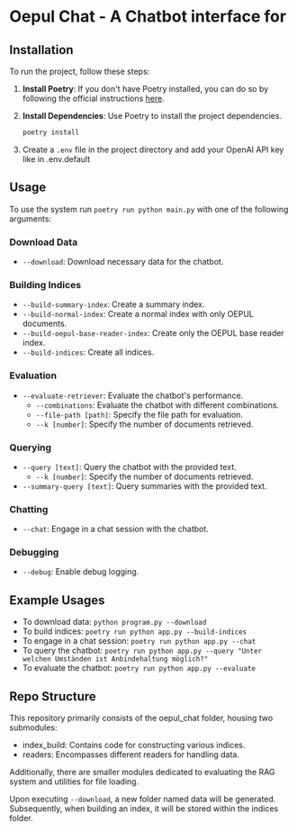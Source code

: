 # Oepul Chat - A Chatbot interface for 

## Installation

To run the project, follow these steps:

1. **Install Poetry**: If you don't have Poetry installed, you can do so by following the official instructions [here](https://python-poetry.org/docs/).

2. **Install Dependencies**: Use Poetry to install the project dependencies.

    ```bash
    poetry install
    ```

3. Create a `.env` file in the project directory and add your OpenAI API key like in .env.default


## Usage

To use the system run `poetry run python main.py` with one of the following arguments:

### Download Data
- `--download`: Download necessary data for the chatbot.

### Building Indices
- `--build-summary-index`: Create a summary index.
- `--build-normal-index`: Create a normal index with only OEPUL documents. 
- `--build-oepul-base-reader-index`: Create only the OEPUL base reader index.
- `--build-indices`: Create all indices.

### Evaluation
- `--evaluate-retriever`: Evaluate the chatbot's performance.
  - `--combinations`: Evaluate the chatbot with different combinations.
  - `--file-path [path]`: Specify the file path for evaluation.
  - `--k [number]`: Specify the number of documents retrieved.

### Querying
- `--query [text]`: Query the chatbot with the provided text.
  - `--k [number]`: Specify the number of documents retrieved.
- `--summary-query [text]`: Query summaries with the provided text.

### Chatting
- `--chat`: Engage in a chat session with the chatbot.

### Debugging
- `--debug`: Enable debug logging.

## Example Usages
- To download data: `python program.py --download`
- To build indices: `poetry run python app.py --build-indices`
- To engage in a chat session: `poetry run python app.py --chat`
- To query the chatbot: `poetry run python app.py --query "Unter welchen Umständen ist Anbindehaltung möglich?"`
- To evaluate the chatbot: `poetry run python app.py --evaluate`

## Repo Structure

This repository primarily consists of the oepul_chat folder, housing two submodules:

* index_build: Contains code for constructing various indices.
* readers: Encompasses different readers for handling data.

Additionally, there are smaller modules dedicated to evaluating the RAG system and utilities for file loading.

Upon executing `--download`, a new folder named data will be generated. Subsequently, when building an index, it will be stored within the indices folder.
